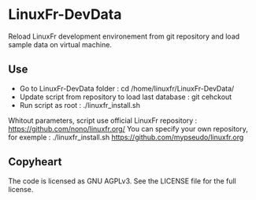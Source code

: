 LinuxFr-DevData
===============

Reload LinuxFr development environement from git repository and load sample data on virtual machine.

Use
-----

 - Go to LinuxFr-DevData folder : cd /home/linuxfr/LinuxFr-DevData/
 - Update script from repository to load last database : git cehckout
 - Run script as root : ./linuxfr_install.sh

Whitout parameters, script use official LinuxFr repository : https://github.com/nono/linuxfr.org/
You can specify your own repository, for  exemple : ./linuxfr_install.sh https://github.com/mypseudo/linuxfr.org



Copyheart
---------

The code is licensed as GNU AGPLv3. See the LICENSE file for the full license.



